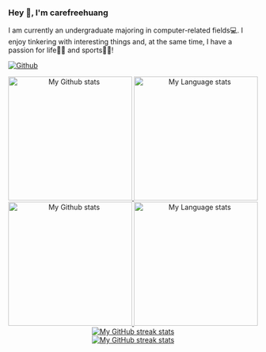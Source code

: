 ### Hey 👋, I'm carefreehuang

I am currently an undergraduate majoring in computer-related fields💻. I enjoy tinkering with interesting things and, at the same time, I have a passion for life🏃‍♂️ and sports🏋️‍♂️!

[![Github](https://img.shields.io/github/followers/Carefreehuang?label=Follow&style=social)](https://github.com/Carefreehuang)



<!-- GRS (Light Mode) -->
<div align="center"> 
  <a href="https://github.com/Carefreehuang#gh-light-mode-only">
    <img
      src="https://github-readme-stats-steel-omega.vercel.app/api?username=Carefreehuang&show_icons=true&include_all_commits=true&hide_border=true&number_format=long&rank_icon=percentile&show=reviews,discussions_started,discussions_answered#gh-light-mode-only"
      alt="My Github stats"
      height="250"
    />
  </a>
  <a href="https://github.com/Carefreehuang#gh-light-mode-only">
    <img
      src="https://github-readme-stats-steel-omega.vercel.app/api/top-langs/?username=Carefreehuang&layout=compact&hide_border=true&langs_count=10#gh-light-mode-only"
      alt="My Language stats"
      height="250"
    />
  </a>
</div>

<!-- GRS (Dark Mode) -->
<div align="center"> 
  <a href="https://github.com/Carefreehuang#gh-dark-mode-only">
    <img
      src="https://github-readme-stats-steel-omega.vercel.app/api?username=Carefreehuang&show_icons=true&include_all_commits=true&icon_color=2d77dc&title_color=2d77dc&text_color=ffffff&bg_color=0d1117&hide_border=true&number_format=long&rank_icon=percentile&show=reviews,discussions_started,discussions_answered#gh-dark-mode-only"
      alt="My Github stats"
      height="250"
    />
  </a>
  <a href="https://github.com/Carefreehuang#gh-dark-mode-only">
    <img
      src="https://github-readme-stats-steel-omega.vercel.app/api/top-langs/?username=Carefreehuang&layout=compact&icon_color=2d77dc&title_color=2d77dc&text_color=ffffff&bg_color=0d1117&hide_border=true&langs_count=10#gh-dark-mode-only"
      alt="My Language stats"
      height="250"
    />
  </a>
</div>

<!-- Streal stats (Light mode) -->
<div align="center">
  <a href="https://github.com/Carefreehuang#gh-light-mode-only">
    <img
       src="https://streak-stats.demolab.com/?user=Carefreehuang&locale=en&type=svg&hide_border=true&fire=2d77dc&ring=2d77dc&currStreakLabel=000000"
       alt="My GitHub streak stats"
     />
  </a>
</div>


<!-- Streal stats (Dark mode) -->
<div align="center">
  <a href="https://github.com/Carefreehuang#gh-dark-mode-only">
    <img
       src="https://streak-stats.demolab.com/?user=Carefreehuang&background=0d1117&currStreakNum=ffffff&sideNums=ffffff&currStreakLabel=ffffff&sideLabels=ffffff&dates=ffffff&fire=2d77dc&ring=2d77dc&locale=en&type=svg&hide_border=true"
       alt="My GitHub streak stats"
     />
  </a>
</div>
